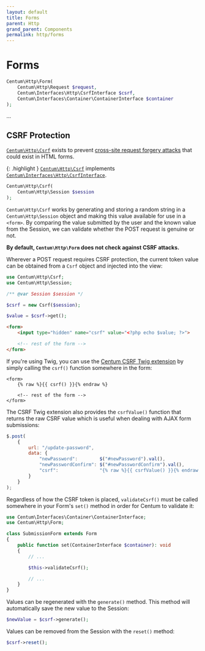 ```yaml
---
layout: default
title: Forms
parent: Http
grand_parent: Components
permalink: http/forms
---
```




# Forms

```php
Centum\Http\Form(
    Centum\Http\Request $request,
    Centum\Interfaces\Http\CsrfInterface $csrf,
    Centum\Interfaces\Container\ContainerInterface $container
);
```

...



## CSRF Protection

[`Centum\Http\Csrf`](https://github.com/SidRoberts/centum/blob/development/src/Http/Csrf.php) exists to prevent [cross-site request forgery attacks](https://en.wikipedia.org/wiki/Cross-site_request_forgery) that could exist in HTML forms.

{: .highlight }
[`Centum\Http\Csrf`](https://github.com/SidRoberts/centum/blob/development/src/Http/Csrf.php) implements [`Centum\Interfaces\Http\CsrfInterface`](https://github.com/SidRoberts/centum/blob/development/src/Interfaces/Http/CsrfInterface.php).

```php
Centum\Http\Csrf(
    Centum\Http\Session $session
);
```

`Centum\Http\Csrf` works by generating and storing a random string in a `Centum\Http\Session` object and making this value available for use in a `<form>`.
By comparing the value submitted by the user and the known value from the Session, we can validate whether the POST request is genuine or not.

**By default, `Centum\Http\Form` does not check against CSRF attacks.**

Wherever a POST request requires CSRF protection, the current token value can be obtained from a `Csrf` object and injected into the view:

```php
use Centum\Http\Csrf;
use Centum\Http\Session;

/** @var Session $session */

$csrf = new Csrf($session);

$value = $csrf->get();
```

```html
<form>
    <input type="hidden" name="csrf" value="<?php echo $value; ?>">

    <!-- rest of the form -->
</form>
```

If you're using Twig, you can use the [Centum CSRF Twig extension](../twig/csrf.md) by simply calling the `csrf()` function somewhere in the form:

```twig
<form>
    {% raw %}{{ csrf() }}{% endraw %}

    <!-- rest of the form -->
</form>
```

The CSRF Twig extension also provides the `csrfValue()` function that returns the raw CSRF value which is useful when dealing with AJAX form submissions:

```js
$.post(
    {
        url: "/update-password",
        data: {
            "newPassword":        $("#newPassword").val(),
            "newPasswordConfirm": $("#newPasswordConfirm").val(),
            "csrf":               "{% raw %}{{ csrfValue() }}{% endraw %}"
        }
    }
);
```

Regardless of how the CSRF token is placed, `validateCsrf()` must be called somewhere in your Form's `set()` method in order for Centum to validate it:

```php
use Centum\Interfaces\Container\ContainerInterface;
use Centum\Http\Form;

class SubmissionForm extends Form
{
    public function set(ContainerInterface $container): void
    {
        // ...

        $this->validateCsrf();

        // ...
    }
}
```

Values can be regenerated with the `generate()` method.
This method will automatically save the new value to the Session:

```php
$newValue = $csrf->generate();
```

Values can be removed from the Session with the `reset()` method:

```php
$csrf->reset();
```
